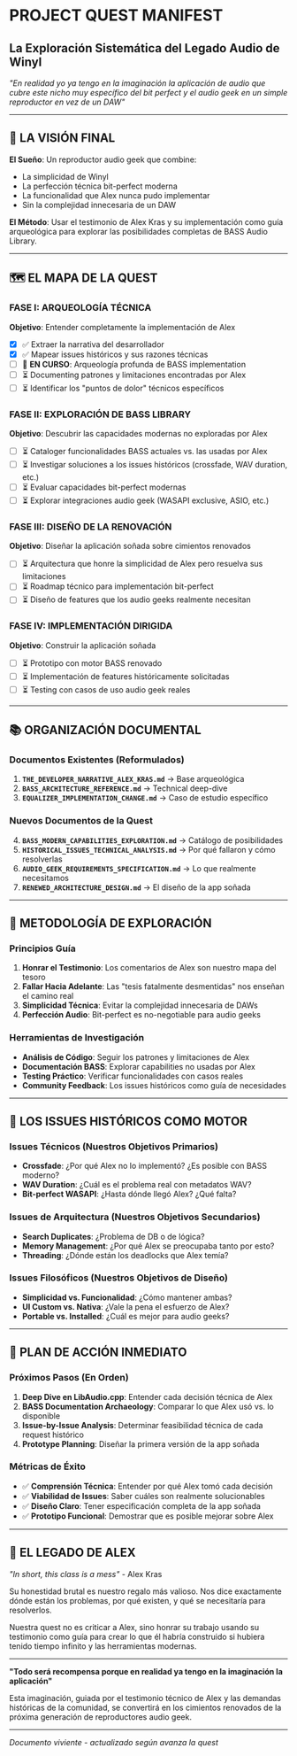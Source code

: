 # PROJECT QUEST MANIFEST
## La Exploración Sistemática del Legado Audio de Winyl

*"En realidad yo ya tengo en la imaginación la aplicación de audio que cubre este nicho muy específico del bit perfect y el audio geek en un simple reproductor en vez de un DAW"*

---

## 🎯 LA VISIÓN FINAL

**El Sueño**: Un reproductor audio geek que combine:
- La simplicidad de Winyl
- La perfección técnica bit-perfect moderna
- La funcionalidad que Alex nunca pudo implementar
- Sin la complejidad innecesaria de un DAW

**El Método**: Usar el testimonio de Alex Kras y su implementación como guía arqueológica para explorar las posibilidades completas de BASS Audio Library.

---

## 🗺️ EL MAPA DE LA QUEST

### FASE I: ARQUEOLOGÍA TÉCNICA
**Objetivo**: Entender completamente la implementación de Alex
- [x] ✅ Extraer la narrativa del desarrollador 
- [x] ✅ Mapear issues históricos y sus razones técnicas
- [ ] 🔄 **EN CURSO**: Arqueología profunda de BASS implementation
- [ ] ⏳ Documenting patrones y limitaciones encontradas por Alex
- [ ] ⏳ Identificar los "puntos de dolor" técnicos específicos

### FASE II: EXPLORACIÓN DE BASS LIBRARY
**Objetivo**: Descubrir las capacidades modernas no exploradas por Alex
- [ ] ⏳ Cataloger funcionalidades BASS actuales vs. las usadas por Alex
- [ ] ⏳ Investigar soluciones a los issues históricos (crossfade, WAV duration, etc.)
- [ ] ⏳ Evaluar capacidades bit-perfect modernas
- [ ] ⏳ Explorar integraciones audio geek (WASAPI exclusive, ASIO, etc.)

### FASE III: DISEÑO DE LA RENOVACIÓN
**Objetivo**: Diseñar la aplicación soñada sobre cimientos renovados
- [ ] ⏳ Arquitectura que honre la simplicidad de Alex pero resuelva sus limitaciones
- [ ] ⏳ Roadmap técnico para implementación bit-perfect
- [ ] ⏳ Diseño de features que los audio geeks realmente necesitan

### FASE IV: IMPLEMENTACIÓN DIRIGIDA
**Objetivo**: Construir la aplicación soñada
- [ ] ⏳ Prototipo con motor BASS renovado
- [ ] ⏳ Implementación de features históricamente solicitadas
- [ ] ⏳ Testing con casos de uso audio geek reales

---

## 📚 ORGANIZACIÓN DOCUMENTAL

### Documentos Existentes (Reformulados)
1. **`THE_DEVELOPER_NARRATIVE_ALEX_KRAS.md`** → Base arqueológica
2. **`BASS_ARCHITECTURE_REFERENCE.md`** → Technical deep-dive
3. **`EQUALIZER_IMPLEMENTATION_CHANGE.md`** → Caso de estudio específico

### Nuevos Documentos de la Quest
4. **`BASS_MODERN_CAPABILITIES_EXPLORATION.md`** → Catálogo de posibilidades
5. **`HISTORICAL_ISSUES_TECHNICAL_ANALYSIS.md`** → Por qué fallaron y cómo resolverlas
6. **`AUDIO_GEEK_REQUIREMENTS_SPECIFICATION.md`** → Lo que realmente necesitamos
7. **`RENEWED_ARCHITECTURE_DESIGN.md`** → El diseño de la app soñada

---

## 🧭 METODOLOGÍA DE EXPLORACIÓN

### Principios Guía
1. **Honrar el Testimonio**: Los comentarios de Alex son nuestro mapa del tesoro
2. **Fallar Hacia Adelante**: Las "tesis fatalmente desmentidas" nos enseñan el camino real
3. **Simplicidad Técnica**: Evitar la complejidad innecesaria de DAWs
4. **Perfección Audio**: Bit-perfect es no-negotiable para audio geeks

### Herramientas de Investigación
- **Análisis de Código**: Seguir los patrones y limitaciones de Alex
- **Documentación BASS**: Explorar capabilities no usadas por Alex
- **Testing Práctico**: Verificar funcionalidades con casos reales
- **Community Feedback**: Los issues históricos como guía de necesidades

---

## 🎵 LOS ISSUES HISTÓRICOS COMO MOTOR

### Issues Técnicos (Nuestros Objetivos Primarios)
- **Crossfade**: ¿Por qué Alex no lo implementó? ¿Es posible con BASS moderno?
- **WAV Duration**: ¿Cuál es el problema real con metadatos WAV?
- **Bit-perfect WASAPI**: ¿Hasta dónde llegó Alex? ¿Qué falta?

### Issues de Arquitectura (Nuestros Objetivos Secundarios)
- **Search Duplicates**: ¿Problema de DB o de lógica?
- **Memory Management**: ¿Por qué Alex se preocupaba tanto por esto?
- **Threading**: ¿Dónde están los deadlocks que Alex temía?

### Issues Filosóficos (Nuestros Objetivos de Diseño)
- **Simplicidad vs. Funcionalidad**: ¿Cómo mantener ambas?
- **UI Custom vs. Nativa**: ¿Vale la pena el esfuerzo de Alex?
- **Portable vs. Installed**: ¿Cuál es mejor para audio geeks?

---

## 🚀 PLAN DE ACCIÓN INMEDIATO

### Próximos Pasos (En Orden)
1. **Deep Dive en LibAudio.cpp**: Entender cada decisión técnica de Alex
2. **BASS Documentation Archaeology**: Comparar lo que Alex usó vs. lo disponible
3. **Issue-by-Issue Analysis**: Determinar feasibilidad técnica de cada request histórico
4. **Prototype Planning**: Diseñar la primera versión de la app soñada

### Métricas de Éxito
- ✅ **Comprensión Técnica**: Entender por qué Alex tomó cada decisión
- ✅ **Viabilidad de Issues**: Saber cuáles son realmente solucionables
- ✅ **Diseño Claro**: Tener especificación completa de la app soñada
- ✅ **Prototipo Funcional**: Demostrar que es posible mejorar sobre Alex

---

## 💝 EL LEGADO DE ALEX

*"In short, this class is a mess"* - Alex Kras

Su honestidad brutal es nuestro regalo más valioso. Nos dice exactamente dónde están los problemas, por qué existen, y qué se necesitaría para resolverlos. 

Nuestra quest no es criticar a Alex, sino honrar su trabajo usando su testimonio como guía para crear lo que él habría construido si hubiera tenido tiempo infinito y las herramientas modernas.

---

**"Todo será recompensa porque en realidad ya tengo en la imaginación la aplicación"** 

Esta imaginación, guiada por el testimonio técnico de Alex y las demandas históricas de la comunidad, se convertirá en los cimientos renovados de la próxima generación de reproductores audio geek.

---

*Documento viviente - actualizado según avanza la quest*